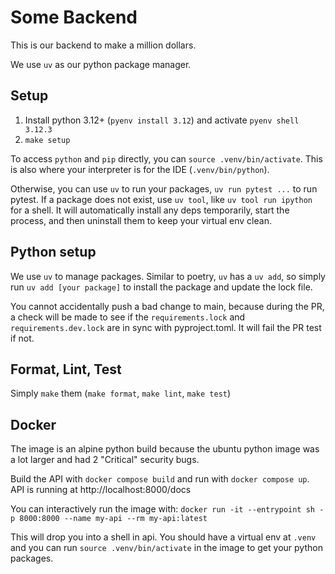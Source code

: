 # Some Backend

This is our backend to make a million dollars.

We use `uv` as our python package manager.

## Setup
1. Install python 3.12+ (`pyenv install 3.12`) and activate `pyenv shell 3.12.3`
2. `make setup`

To access `python` and `pip` directly, you can `source .venv/bin/activate`. This is also where your 
interpreter is for the IDE (`.venv/bin/python`).

Otherwise, you can use `uv` to run your packages, `uv run pytest ...` to run pytest. If a package does not exist, use `uv tool`, like `uv tool run ipython` for a shell. It will
automatically install any deps temporarily, start the process, and then uninstall them to keep your virtual env clean.

## Python setup

We use `uv` to manage packages. Similar to poetry, `uv` has a `uv add`, so simply run `uv add [your package]` to install the package and update the lock file.

You cannot accidentally push a bad change to main, because during the PR, a check will be made to see if the `requirements.lock` 
and `requirements.dev.lock` are in sync with pyproject.toml. It will fail the PR test if not.

## Format, Lint, Test
Simply `make` them (`make format`, `make lint`, `make test`)

## Docker
The image is an alpine python build because the ubuntu python image was a lot larger and had 2 "Critical" security bugs. 

Build the API with `docker compose build` and run with `docker compose up`. API is running at http://localhost:8000/docs

You can interactively run the image with:
`docker run -it --entrypoint sh -p 8000:8000 --name my-api --rm my-api:latest`

This will drop you into a shell in api. You should have a virtual env at `.venv` and you can run
`source .venv/bin/activate` in the image to get your python packages.
